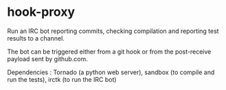 hook-proxy
===============

Run an IRC bot reporting commits, checking compilation and reporting test results to a channel.

The bot can be triggered either from a git hook or from the post-receive payload sent by github.com.

Dependencies : Tornado (a python web server), sandbox (to compile and run the tests), irctk (to run the IRC bot)


